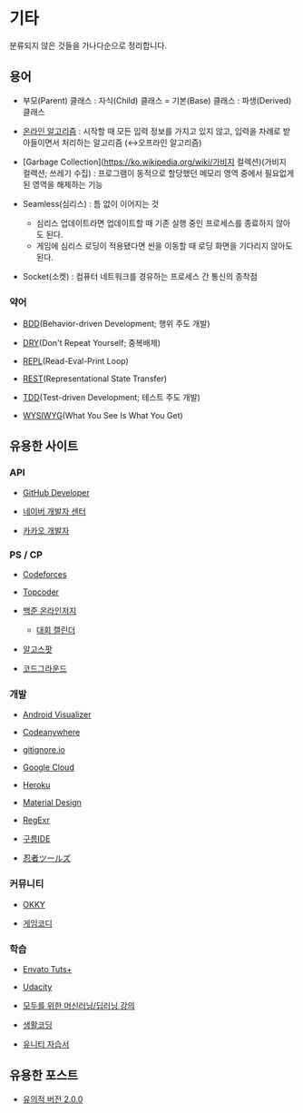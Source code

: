 # 기타

분류되지 않은 것들을 가나다순으로 정리합니다.


## 용어

* 부모(Parent) 클래스 : 자식(Child) 클래스 = 기본(Base) 클래스 : 파생(Derived) 클래스

* [온라인 알고리즘](https://ko.wikipedia.org/wiki/%EC%98%A8%EB%9D%BC%EC%9D%B8_%EC%95%8C%EA%B3%A0%EB%A6%AC%EC%A6%98) : 시작할 때 모든 입력 정보를 가지고 있지 않고, 입력을 차례로 받아들이면서 처리하는 알고리즘 (↔오프라인 알고리즘)

* [Garbage Collection](https://ko.wikipedia.org/wiki/가비지 컬렉션)(가비지 컬렉션; 쓰레기 수집) : 프로그램이 동적으로 할당했던 메모리 영역 중에서 필요없게 된 영역을 해제하는 기능

* Seamless(심리스) : 틈 없이 이어지는 것
  * 심리스 업데이트라면 업데이트할 때 기존 실행 중인 프로세스를 종료하지 않아도 된다.
  * 게임에 심리스 로딩이 적용됐다면 씬을 이동할 때 로딩 화면을 기다리지 않아도 된다.

* Socket(소켓) : 컴퓨터 네트워크를 경유하는 프로세스 간 통신의 종착점

### 약어

* [BDD](https://en.wikipedia.org/wiki/Behavior-driven_development)(Behavior-driven Development; 행위 주도 개발)

* [DRY](https://ko.wikipedia.org/wiki/%EC%A4%91%EB%B3%B5%EB%B0%B0%EC%A0%9C)(Don't Repeat Yourself; 중복배제)

* [REPL](https://en.wikipedia.org/wiki/Read%E2%80%93eval%E2%80%93print_loop)(Read-Eval-Print Loop)

* [REST](https://ko.wikipedia.org/wiki/REST)(Representational State Transfer)

* [TDD](https://ko.wikipedia.org/wiki/%ED%85%8C%EC%8A%A4%ED%8A%B8_%EC%A3%BC%EB%8F%84_%EA%B0%9C%EB%B0%9C)(Test-driven Development; 테스트 주도  개발)

* [WYSIWYG](https://ko.wikipedia.org/wiki/%EC%9C%84%EC%A7%80%EC%9C%84%EA%B7%B8)(What You See Is What You Get)


## 유용한 사이트

### API

* [GitHub Developer](https://developer.github.com)

* [네이버 개발자 센터](https://developers.naver.com/main)

* [카카오 개발자](https://developers.kakao.com)

### PS / CP

* [Codeforces](https://codeforces.com/problemset)

* [Topcoder](https://arena.topcoder.com/index.html#/u/dashboard)

* [백준 온라인저지](https://www.acmicpc.net)

  * [대회 캘린더](https://www.acmicpc.net/calendar)

* [알고스팟](https://algospot.com/wiki/read/%EC%95%8C%EA%B3%A0%EC%8A%A4%ED%8C%9F_%EC%98%A8%EB%9D%BC%EC%9D%B8_%EC%A0%80%EC%A7%80)

* [코드그라운드](https://www.codeground.org)

### 개발

* [Android Visualizer](https://labs.udacity.com/android-visualizer)

* [Codeanywhere](https://codeanywhere.com)

* [gitignore.io](https://www.gitignore.io)

* [Google Cloud](https://cloud.google.com)

* [Heroku](https://www.heroku.com)

* [Material Design](https://material.io)

* [RegExr](http://regexr.com)

* [구름IDE](https://ide.goorm.io)

* [忍者ツールズ](https://www.ninja.co.jp)

### 커뮤니티

* [OKKY](https://okky.kr)

* [게임코디](http://www.gamecodi.com)

### 학습

* [Envato Tuts+](https://tutsplus.com)

* [Udacity](https://www.udacity.com)

* [모두를 위한 머신러닝/딥러닝 강의](http://hunkim.github.io/ml)

* [생활코딩](https://opentutorials.org/course/1)

* [유니티 자습서](https://unity3d.com/kr/learn/tutorials)


## 유용한 포스트

* [유의적 버전 2.0.0](https://semver.org/lang/ko)
